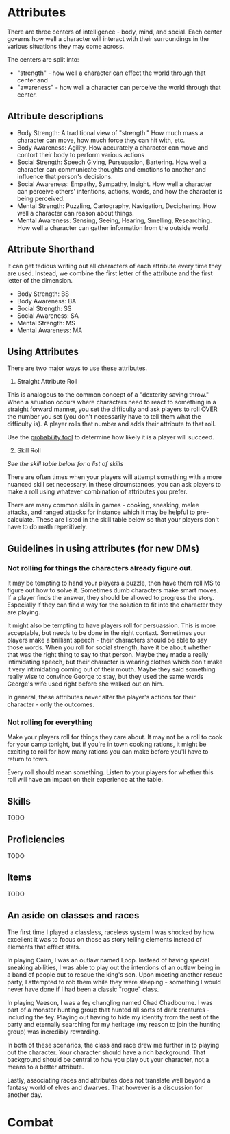 # Attributes

There are three centers of intelligence - body, mind, and social. Each center governs how well a character will interact with their surroundings in the various situations they may come across.

The centers are split into:
- "strength" - how well a character can effect the world through that center and 
- "awareness" - how well a character can perceive the world through that center.

## Attribute descriptions

- Body Strength: A traditional view of "strength." How much mass a character can move, how much force they can hit with, etc.
- Body Awareness: Agility. How accurately a character can move and contort their body to perform various actions
- Social Strength: Speech Giving, Pursuassion, Bartering. How well a character can communicate thoughts and emotions to another and influence that person's decisions.
- Social Awareness: Empathy, Sympathy, Insight. How well a character can perceive others' intentions, actions, words, and how the character is being perceived.
- Mental Strength: Puzzling, Cartography, Navigation, Deciphering. How well a character can reason about things.
- Mental Awareness: Sensing, Seeing, Hearing, Smelling, Researching. How well a character can gather information from the outside world.

## Attribute Shorthand

It can get tedious writing out all characters of each attribute every time they are used. Instead, we combine the first letter of the attribute and the first letter of the dimension.

- Body Strength: BS
- Body Awareness: BA
- Social Strength: SS
- Social Awareness: SA
- Mental Strength: MS
- Mental Awareness: MA

## Using Attributes

There are two major ways to use these attributes.

1. Straight Attribute Roll

This is analogous to the common concept of a "dexterity saving throw." When a situation occurs where characters need to react to something in a straight forward manner, you set the difficulty and ask players to roll OVER the number you set (you don't necessarily have to tell them what the difficulty is). A player rolls that number and adds their attribute to that roll.

Use the [probability tool](https://winstonpuckett.com/products/probability) to determine how likely it is a player will succeed.

2. Skill Roll

*See the skill table below for a list of skills*

There are often times when your players will attempt something with a more nuanced skill set necessary. In these circumstances, you can ask players to make a roll using whatever combination of attributes you prefer.

There are many common skills in games - cooking, sneaking, melee attacks, and ranged attacks for instance which it may be helpful to pre-calculate. These are listed in the skill table below so that your players don't have to do math repetitively.

## Guidelines in using attributes (for new DMs)

### Not rolling for things the characters already figure out.

It may be tempting to hand your players a puzzle, then have them roll MS to figure out how to solve it. Sometimes dumb characters make smart moves. If a player finds the answer, they should be allowed to progress the story. Especially if they can find a way for the solution to fit into the character they are playing.

It might also be tempting to have players roll for persuassion. This is more acceptable, but needs to be done in the right context. Sometimes your players make a brilliant speech - their characters should be able to say those words. When you roll for social strength, have it be about whether that was the right thing to say to that person. Maybe they made a really intimidating speech, but their character is wearing clothes which don't make it very intimidating coming out of their mouth. Maybe they said something really wise to convince George to stay, but they used the same words George's wife used right before she walked out on him.

In general, these attributes never alter the player's actions for their character - only the outcomes.

### Not rolling for everything

Make your players roll for things they care about. It may not be a roll to cook for your camp tonight, but if you're in town cooking rations, it might be exciting to roll for how many rations you can make before you'll have to return to town.

Every roll should mean something. Listen to your players for whether this roll will have an impact on their experience at the table.

## Skills

TODO

## Proficiencies

TODO

## Items

TODO

## An aside on classes and races

The first time I played a classless, raceless system I was shocked by how excellent it was to focus on those as story telling elements instead of elements that effect stats.

In playing Cairn, I was an outlaw named Loop. Instead of having special sneaking abilities, I was able to play out the intentions of an outlaw being in a band of people out to rescue the king's son. Upon meeting another rescue party, I attempted to rob them while they were sleeping - something I would never have done if I had been a classic "rogue" class.

In playing Vaeson, I was a fey changling named Chad Chadbourne. I was part of a monster hunting group that hunted all sorts of dark creatures - including the fey. Playing out having to hide my identity from the rest of the party and eternally searching for my heritage (my reason to join the hunting group) was incredibly rewarding.

In both of these scenarios, the class and race drew me further in to playing out the character. Your character should have a rich background. That background should be central to how you play out your character, not a means to a better attribute.

Lastly, associating races and attributes does not translate well beyond a fantasy world of elves and dwarves. That however is a discussion for another day.

# Combat